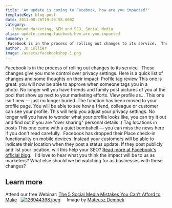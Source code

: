 ```yaml
---
title: 'An update is coming to Facebook, how are you impacted?'
templateKey: blog-post
date: 2011-08-26T19:29:58.000Z
category: 
  -Inbound Marketing, SEM and SEO, Social Media
alias: update-coming-facebook-how-are-you-impacted
summary: > 
 Facebook is in the process of rolling out changes to its service.  These changes give you more control over privacy settings. Here is a quick list of changes and some thoughts on their impact:
author: JD Collier
image: /assets/facebookshop-1.png
---
```


Facebook is in the process of rolling out changes to its service.  These changes give you more control over privacy settings. Here is a quick list of changes and some thoughts on their impact: Profile tag review This one is great: you will now be able to approve when someone tags you in a photo. No longer will you have friends and family post pictures of you at the pool that show up next to your marketing efforts. View profile as... This one isn't new — just no longer buried. The function has been moved to your profile page. You will be able to see how a friend, colleague or customer can see your profile. This will help you adjust your privacy settings. No longer will you have to wonder what your profile looks like, you can try it out and find out if you are "over sharing" personal details :) Tag locations in posts This one came with a quiet bombshell — you can miss the news here if you don't read carefully.  Facebook has dropped their Place check-in functionality on mobile devices. Instead your customers will be able to indicate their location when they post a status update. If they post publicly and list your location, will this help your SEO? [Read more at Facebook's official blog](https://www.facebook.com/notes/facebook/making-it-easier-to-share-with-who-you-want/10150251867797131).   I'd love to hear what you think the impact will be to us as marketers? What else should we be watching for as businesses with these changes?  

Learn more
----------

Attend our free Webinar: [The 5 Social Media Mistakes You Can’t Afford to Make](/webinar)   [![126944398.jpeg](/assets/126944398.jpeg)](/webinar)     Image by [Mateusz Dembek](http://dembsky.me/freebies)